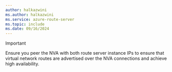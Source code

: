 ```yaml
---
author: halkazwini
ms.author: halkazwini
ms.service: azure-route-server
ms.topic: include
ms.date: 09/16/2024
---
```

> [!IMPORTANT]
> Ensure you peer the NVA with both route server instance IPs to ensure that virtual network routes are advertised over the NVA connections and achieve high availability.
